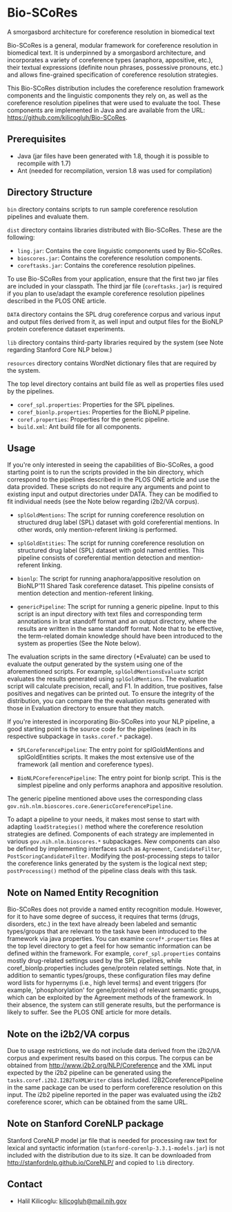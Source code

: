 # Bio-SCoRes
A smorgasbord architecture for coreference resolution in biomedical text

Bio-SCoRes is a general, modular framework for coreference resolution in  biomedical text. It is underpinned by a smorgasbord architecture, and incorporates a variety of coreference types (anaphora, appositive, etc.),  their textual expressions (definite noun phrases, possessive pronouns,  etc.) and allows fine-grained specification of coreference resolution  strategies. 

This Bio-SCoRes distribution includes the coreference resolution framework  components and the linguistic components they rely on, as well as the  coreference resolution pipelines that were used to evaluate the tool. These  components are implemented in Java and are available from the URL: <https://github.com/kilicogluh/Bio-SCoRes>.


## Prerequisites

- Java (jar files have been generated with 1.8, though it is possible to recompile with 1.7)
- Ant (needed for recompilation, version 1.8 was used for compilation)

## Directory Structure

`bin` directory contains scripts to run sample coreference resolution pipelines and evaluate them.

`dist` directory contains libraries distributed with Bio-SCoRes. These are the following:

- `ling.jar`:				Contains the core linguistic components used by Bio-SCoRes.
- `bioscores.jar`: 		Contains the coreference resolution components.
- `coreftasks.jar`: 	Contains the coreference resolution pipelines.

To use Bio-SCoRes from your application, ensure that the first two jar files are included in your classpath. The third jar file (`coreftasks.jar`) is required if you plan to use/adapt the example coreference resolution pipelines described in the PLOS ONE article.

`DATA` directory contains the SPL drug coreference corpus and various input and output files derived from it, as well input and output files for the BioNLP protein coreference dataset experiments.

`lib` directory contains third-party libraries required by the system (see Note regarding Stanford Core NLP below.)

`resources` directory contains WordNet dictionary files that are required by  the system.

The top level directory contains ant build file as well as properties files used by the pipelines.

- `coref_spl.properties`:		Properties for the SPL pipelines.
- `coref_bionlp.properties`:	Properties for the BioNLP pipeline.
- `coref.properties`:			Properties for the generic pipeline.
- `build.xml`:					Ant build file for all components.

## Usage

If you're only interested in seeing the capabilities of Bio-SCoRes, a good starting point is to run the scripts provided in the bin directory, which  correspond to the pipelines described in the PLOS ONE article and use the data provided. These scripts do not require any arguments and point to existing input and output directories under DATA. They can be modified to fit individual needs (see the Note below regarding i2b2/VA corpus). 

- `splGoldMentions`:	The script for running coreference resolution on structured drug label (SPL) dataset with gold coreferential mentions. In other words, only mention-referent linking is performed.

- `splGoldEntities`:	The script for running coreference resolution on structured drug label (SPL) dataset with gold named entities. This pipeline consists of  coreferential mention detection and mention-referent linking.

- `bionlp`:				The script for running anaphora/appositive resolution on BioNLP'11 Shared Task coreference dataset. This pipeline consists of mention detection and mention-referent linking.

- `genericPipeline`:	The script for running a generic pipeline. Input to this script is an input directory with text files and corresponding term annotations in brat standoff format and an output directory, where the results are written in the same standoff format. Note that to be effective, the term-related domain knowledge should have been introduced to the system as properties (See the Note below). 
 
The evaluation scripts in the same directory (*Evaluate) can be used to
evaluate the output generated by the system using one of the aforementioned
scripts. For example, `splGoldMentionsEvaluate` script evaluates the results
generated using `splGoldMentions`. The evaluation script will calculate
precision, recall, and F1. In addition, true positives, false positives and
negatives can be printed out. To ensure the integrity of the distribution,
you can compare the the evaluation results generated with those in Evaluation
directory to ensure that they match. 

If you're interested in incorporating Bio-SCoRes into your NLP pipeline, a 
good starting point is the source code for the pipelines (each in its
respective subpackage in `tasks.coref.*` package). 


- `SPLCoreferencePipeline`:		The entry point for splGoldMentions and splGoldEntities scripts. It makes the most extensive use of the framework (all mention and coreference types).

- `BioNLPCoreferencePipeline`:	The entry point for bionlp script. This is the simplest pipeline and only performs anaphora and appositive resolution. 		

The generic pipeline mentioned above uses the corresponding class `gov.nih.nlm.bioscores.core.GenericCoreferencePipeline`. 

To adapt a pipeline to your needs, it makes most sense to start with adapting `loadStrategies()` method where the coreference resolution strategies are  defined. Components of each strategy are implemented in various `gov.nih.nlm.bioscores.*` subpackages. New components can also be defined by implementing interfaces such as `Agreement`, `CandidateFilter`, `PostScoringCandidateFilter`. Modifying the post-processing steps to tailor the coreference links generated by the system is the logical next step; `postProcessing()` method of the pipeline class deals with this task.

## Note on Named Entity Recognition
		
Bio-SCoRes does not provide a named entity recognition module. However, for it to have some degree of success, it requires that terms (drugs, disorders, etc.) in the text have already been labeled and semantic types/groups that are relevant to the task have been introduced to the framework via java properties. You can examine `coref*.properties` files at the top level directory to get a feel for how semantic information can be defined within the framework. For example, `coref_spl.properties` contains mostly drug-related settings used  by the SPL pipelines, while coref_bionlp.properties includes gene/protein  related settings. Note that, in addition to semantic types/groups, these  configuration files may define word lists for hypernyms (i.e., high level terms) and event triggers (for example, 'phosphorylation' for gene/proteins) of relevant semantic groups, which can be exploited by the Agreement methods of the framework. In their absence, the system can still generate results, but the performance is likely to suffer. See the PLOS ONE article for more details.

## Note on the i2b2/VA corpus
Due to usage restrictions, we do not include data derived from the i2b2/VA corpus and experiment results based on this corpus. The corpus can  be obtained from <http://www.i2b2.org/NLP/Coreference> and the XML input expected by the i2b2 pipeline can be generated using the `tasks.coref.i2b2.I2B2ToXMLWriter` class included. I2B2CoreferencePipeline in the same package can be used to perform coreference resolution on this input. The i2b2 pipeline reported in the paper was evaluated using the i2b2 coreference scorer, which  can be obtained from the same URL.

## Note on Stanford CoreNLP package

Stanford CoreNLP model jar file that is needed for processing raw text for lexical and syntactic information (`stanford-corenlp-3.3.1-models.jar`) is  not included with the distribution due to its size. It can be downloaded from  <http://stanfordnlp.github.io/CoreNLP/> and copied to `lib` directory.

## Contact

- Halil Kilicoglu:      [kilicogluh@mail.nih.gov](mailto:halil@illinois.edu)

